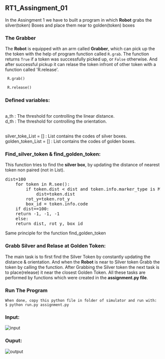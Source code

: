 ## RT1_Assingment_01

In the Assingment 1 we have to built a program in which **Robot** grabs the silver(token) Boxes and place them near to golden(token) boxes

### The Grabber

The **Robot** is equipped with an arm called **Grabber**, which can pick up the the token  with the help of program function called `R.grab`. The function returns `True` if a token was successfully picked up, or `False` otherwise. And after successful pickup it can relase the token infront of other token with a function called 'R.release'.

```python
 R.grab()
```
```python
 R.release()
```
### Defined variables:

<br>a_th : The threshold for controlling the linear distance. </br>
d_th : The threshold for controlling the orientation.

<br> silver_toke_List = [] : List contains the codes of silver boxes.</br>
golden_token_List = [] : List contains the codes of golden boxes.	

### Find_silver_token & find_golden_token:
This function tries to find the **silver box**, by updating the distance of nearest token non paired (not in List).
<pre>
dist=100
    for token in R.see():
        if token.dist < dist and token.info.marker_type is MARKER_TOKEN_SILVER and token.info.code not in silver_token_list:
            dist=token.dist
	    rot_y=token.rot_y
	    box_id = token.info.code
    if dist==100:
	return -1, -1, -1
    else:
   	return dist, rot_y, box_id
</pre>
Same principle for the function find_golden_token

### Grabb Silver and Relase at Golden Token:
The main task is to first find the Silver Token by constantly updating the distance & orientation. And when the **Robot** is near to Silver token Grabb the token by calling the function. After Grabbing the Silver token the next task is to place(release) it near the closest Golden Token. All these tasks are performed by functions which were created in the **assignment.py file**.

### Run The Program	
	When done, copy this python file in folder of simulator and run with:
	$ python run.py assignment.py
	
### Input: 

![input](https://user-images.githubusercontent.com/48551115/201195037-45b27c93-6eb0-4d0e-90e4-b6a7dd29a022.png)


### Ouput: 

![output](https://user-images.githubusercontent.com/48551115/201195045-f4791d94-c300-47ef-a18e-e0dc839c9ec5.png)
